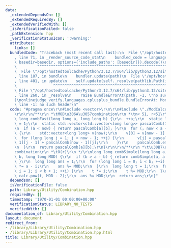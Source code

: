 ```yaml
---
data:
  _extendedDependsOn: []
  _extendedRequiredBy: []
  _extendedVerifiedWith: []
  _isVerificationFailed: false
  _pathExtension: hpp
  _verificationStatusIcon: ':warning:'
  attributes:
    links: []
  bundledCode: "Traceback (most recent call last):\n  File \"/opt/hostedtoolcache/Python/3.12.7/x64/lib/python3.12/site-packages/onlinejudge_verify/documentation/build.py\"\
    , line 71, in _render_source_code_stat\n    bundled_code = language.bundle(stat.path,\
    \ basedir=basedir, options={'include_paths': [basedir]}).decode()\n          \
    \         ^^^^^^^^^^^^^^^^^^^^^^^^^^^^^^^^^^^^^^^^^^^^^^^^^^^^^^^^^^^^^^^^^^^^^^^^^^^^^^^^^\n\
    \  File \"/opt/hostedtoolcache/Python/3.12.7/x64/lib/python3.12/site-packages/onlinejudge_verify/languages/cplusplus.py\"\
    , line 187, in bundle\n    bundler.update(path)\n  File \"/opt/hostedtoolcache/Python/3.12.7/x64/lib/python3.12/site-packages/onlinejudge_verify/languages/cplusplus_bundle.py\"\
    , line 401, in update\n    self.update(self._resolve(pathlib.Path(included), included_from=path))\n\
    \                ^^^^^^^^^^^^^^^^^^^^^^^^^^^^^^^^^^^^^^^^^^^^^^^^^^^^^^^^^\n \
    \ File \"/opt/hostedtoolcache/Python/3.12.7/x64/lib/python3.12/site-packages/onlinejudge_verify/languages/cplusplus_bundle.py\"\
    , line 260, in _resolve\n    raise BundleErrorAt(path, -1, \"no such header\"\
    )\nonlinejudge_verify.languages.cplusplus_bundle.BundleErrorAt: ModCalculator.hpp:\
    \ line -1: no such header\n"
  code: "#pragma once\r\n#include <vector>\r\n\r\n#include \"./ModCalculator.hpp\"\
    \r\n\r\n/**\r\n *\tMOD\u306A\u3057combination\r\n *\tn< 51, r<51\r\n */\r\nlong\
    \ long combFast(long long a, long long b) {\r\n  ++a;\r\n  static long long now\
    \ = 1;\r\n  static std::vector<std::vector<long long>> pascalComb(1);\r\n  pascalComb.reserve(51);\r\
    \n  if (a < now) { return pascalComb[a][b]; }\r\n  for (; now < a + 1; ++now)\
    \ {\r\n    std::vector<long long> v(now);\r\n    v[0] = v[now - 1] = 1;\r\n  \
    \  for (long long j = 1; j < now - 1; ++j) {\r\n      v[j] = pascalComb[now -\
    \ 1][j - 1] + pascalComb[now - 1][j];\r\n    }\r\n    pascalComb.emplace_back(v);\r\
    \n  }\r\n  return pascalComb[a][b];\r\n}\r\n\r\n/**\r\n *\t\u30B7\u30F3\u30D7\u30EB\
    combination\r\n *\tO(r)\r\n */\r\nlong long combSimple(long long a, long long\
    \ b, long long MOD) {\r\n  if (b > a - b) { return combSimple(a, a - b, MOD);\
    \ }\r\n  long long ans = 1;\r\n  for (long long i = 0; i < b; ++i) {\r\n    ans\
    \ *= a - i;\r\n    ans %= MOD;\r\n  }\r\n  long long t = 1;\r\n  for (long long\
    \ i = 1; i < b + 1; ++i) {\r\n    t *= i;\r\n    t %= MOD;\r\n  }\r\n  ans *=\
    \ calc.pow(t, MOD - 2);\r\n  ans %= MOD;\r\n  return ans;\r\n}"
  dependsOn: []
  isVerificationFile: false
  path: Library/Utility/Combination.hpp
  requiredBy: []
  timestamp: '1970-01-01 00:00:00+00:00'
  verificationStatus: LIBRARY_NO_TESTS
  verifiedWith: []
documentation_of: Library/Utility/Combination.hpp
layout: document
redirect_from:
- /library/Library/Utility/Combination.hpp
- /library/Library/Utility/Combination.hpp.html
title: Library/Utility/Combination.hpp
---
```

